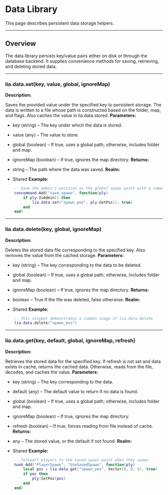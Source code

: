 # Data Library

This page describes persistent data storage helpers.

---

## Overview

The data library persists key/value pairs either on disk or through the database backend. It supplies convenience methods for saving, retrieving, and deleting stored data.

---

### lia.data.set(key, value, global, ignoreMap)

    
**Description:**

Saves the provided value under the specified key to persistent storage.
The data is written to a file whose path is constructed based on the folder, map, and flags.
Also caches the value in lia.data.stored.
**Parameters:**

* key (string) – The key under which the data is stored.
* value (any) – The value to store.
* global (boolean) – If true, uses a global path; otherwise, includes folder and map.
* ignoreMap (boolean) – If true, ignores the map directory.
**Returns:**

* string – The path where the data was saved.
**Realm:**

* Shared
**Example:**

```lua
    -- Save the admin's position as the global spawn point with a command
    concommand.Add("save_spawn", function(ply)
        if ply:IsAdmin() then
            lia.data.set("spawn_pos", ply:GetPos(), true)
        end
    end)
```

---


### lia.data.delete(key, global, ignoreMap)

    
**Description:**

Deletes the stored data file corresponding to the specified key.
Also removes the value from the cached storage.
**Parameters:**

* key (string) – The key corresponding to the data to be deleted.
* global (boolean) – If true, uses a global path; otherwise, includes folder and map.
* ignoreMap (boolean) – If true, ignores the map directory.
**Returns:**

* boolean – True if the file was deleted, false otherwise.
**Realm:**

* Shared
**Example:**

```lua
    -- This snippet demonstrates a common usage of lia.data.delete
    lia.data.delete("spawn_pos")
```

---


### lia.data.get(key, default, global, ignoreMap, refresh)

    
**Description:**

Retrieves the stored data for the specified key.
If refresh is not set and data exists in cache, returns the cached data.
Otherwise, reads from the file, decodes, and caches the value.
**Parameters:**

* key (string) – The key corresponding to the data.
* default (any) – The default value to return if no data is found.
* global (boolean) – If true, uses a global path; otherwise, includes folder and map.
* ignoreMap (boolean) – If true, ignores the map directory.
* refresh (boolean) – If true, forces reading from file instead of cache.
**Returns:**

* any – The stored value, or the default if not found.
**Realm:**

* Shared
**Example:**

```lua
    -- Teleport players to the saved spawn point when they spawn
    hook.Add("PlayerSpawn", "UseSavedSpawn", function(ply)
        local pos = lia.data.get("spawn_pos", Vector(0, 0, 0), true)
        if pos then
            ply:SetPos(pos)
        end
    end)
```
